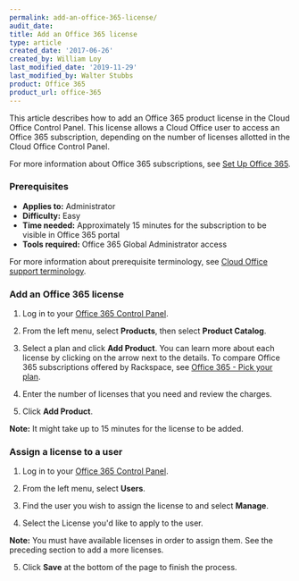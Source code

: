 ```yaml
---
permalink: add-an-office-365-license/
audit_date: 
title: Add an Office 365 license
type: article
created_date: '2017-06-26'
created_by: William Loy
last_modified_date: '2019-11-29'
last_modified_by: Walter Stubbs
product: Office 365
product_url: office-365
---
```


This article describes how to add an Office 365 product license in the Cloud Office Control Panel. This license allows a Cloud Office user to access an Office 365 subscription, depending on the number of licenses allotted in the Cloud Office Control Panel.

For more information about Office 365 subscriptions, see [Set Up Office 365](/how-to/set-up-office-365).

### Prerequisites

- **Applies to:** Administrator
- **Difficulty:** Easy
- **Time needed:** Approximately 15 minutes for the subscription to be visible in Office 365 portal
- **Tools required:** Office 365 Global Administrator access

For more information about prerequisite terminology, see [Cloud Office support terminology](/how-to/cloud-office-support-terminology).


### Add an Office 365 license

1. 	Log in to your [Office 365 Control Panel](https://office365.cp.rackspace.com).

2.  From the left menu, select **Products**, then select **Product Catalog**.

3.  Select a plan and click **Add Product**. You can learn more about each license by clicking on the arrow next to the details. To compare Office 365 subscriptions offered by Rackspace, see [Office 365 - Pick your plan](https://www.rackspace.com/office-365/pick-your-plan).

3. Enter the number of licenses that you need and review the charges.

4. Click **Add Product**.

**Note:** It might take up to 15 minutes for the license to be added.

### Assign a license to a user

1.	Log in to your [Office 365 Control Panel](https://office365.cp.rackspace.com).

2.	From the left menu, select **Users**.

3.  Find the user you wish to assign the license to and select **Manage**.

4.  Select the License you'd like to apply to the user.

**Note:** You must have available licenses in order to assign them. See the preceding section to add a more licenses.

5.  Click **Save** at the bottom of the page to finish the process.

